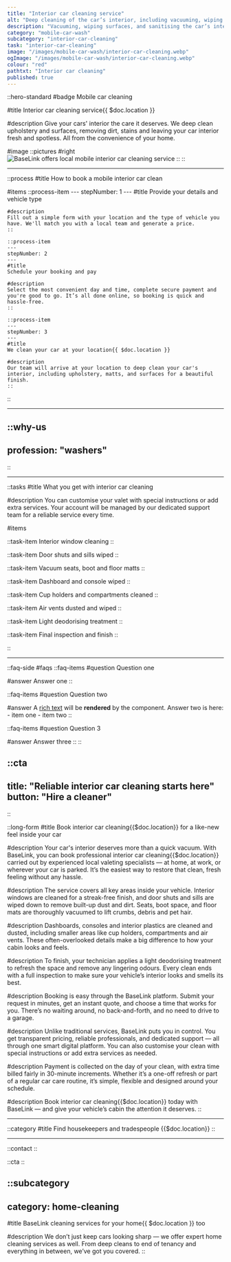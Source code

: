 ```yaml
---
title: "Interior car cleaning service"
alt: "Deep cleaning of the car’s interior, including vacuuming, wiping surfaces, and sanitising"
description: "Vacuuming, wiping surfaces, and sanitising the car’s interior "
category: "mobile-car-wash"
subcategory: "interior-car-cleaning"
task: "interior-car-cleaning"
image: "/images/mobile-car-wash/interior-car-cleaning.webp"
ogImage: "/images/mobile-car-wash/interior-car-cleaning.webp"
colour: "red"
pathtxt: "Interior car cleaning"
published: true
---
```


::hero-standard
#badge
Mobile car cleaning

#title
Interior car cleaning service{{ $doc.location }}

#description
Give your cars' interior the care it deserves. We deep clean upholstery and surfaces, removing dirt, stains and leaving your car interior fresh and spotless. All from the convenience of your home.

#image
    ::pictures
    #right
    ![BaseLink offers local mobile interior car cleaning service](/images/mobile-car-wash/interior-car-cleaning.webp)
    ::
::

---

::process
#title
How to book a mobile interior car clean

#items
    ::process-item
    ---
    stepNumber: 1
    ---
    #title
    Provide your details and vehicle type

    #description
    Fill out a simple form with your location and the type of vehicle you have. We'll match you with a local team and generate a price.
    ::
    
    ::process-item
    ---
    stepNumber: 2
    ---
    #title
    Schedule your booking and pay

    #description
    Select the most convenient day and time, complete secure payment and you're good to go. It’s all done online, so booking is quick and hassle-free.
    ::

    ::process-item
    ---
    stepNumber: 3
    ---
    #title
    We clean your car at your location{{ $doc.location }}

    #description
    Our team will arrive at your location to deep clean your car's interior, including upholstery, matts, and surfaces for a beautiful finish.
    ::
::

---

::why-us
---
profession: "washers"
---
::

---

::tasks
#title
What you get with interior car cleaning

#description
You can customise your valet with special instructions or add extra services. Your account will be managed by our dedicated support team for a reliable service every time.

#items
    
  ::task-item
  Interior window cleaning
  ::

  ::task-item
  Door shuts and sills wiped
  ::
  
  ::task-item
  Vacuum seats, boot and floor matts
  ::

  ::task-item
  Dashboard and console wiped
  ::

  ::task-item
  Cup holders and compartments cleaned
  ::

  ::task-item
  Air vents dusted and wiped
  ::

  ::task-item
  Light deodorising treatment
  ::

  ::task-item
  Final inspection and finish
  ::

::

---

::faq-side
#faqs
  ::faq-items
  #question
  Question one

  #answer
  Answer one
  ::

  ::faq-items
  #question
  Question two

  #answer
  A [rich text](/services/commercial-cleaning) will be **rendered** by the component.
  Answer two is here:
    - item one
    - item two
  ::

  ::faq-items
  #question
  Question 3

  #answer
  Answer three
  ::
::

::cta
---
title: "Reliable interior car cleaning starts here"
button: "Hire a cleaner"
---
::

::long-form
#title
Book interior car cleaning{{$doc.location}} for a like-new feel inside your car

#description
Your car's interior deserves more than a quick vacuum. With BaseLink, you can book professional interior car cleaning{{$doc.location}} carried out by experienced local valeting specialists — at home, at work, or wherever your car is parked. It’s the easiest way to restore that clean, fresh feeling without any hassle.

#description
The service covers all key areas inside your vehicle. Interior windows are cleaned for a streak-free finish, and door shuts and sills are wiped down to remove built-up dust and dirt. Seats, boot space, and floor mats are thoroughly vacuumed to lift crumbs, debris and pet hair.

#description
Dashboards, consoles and interior plastics are cleaned and dusted, including smaller areas like cup holders, compartments and air vents. These often-overlooked details make a big difference to how your cabin looks and feels.

#description
To finish, your technician applies a light deodorising treatment to refresh the space and remove any lingering odours. Every clean ends with a full inspection to make sure your vehicle’s interior looks and smells its best.

#description
Booking is easy through the BaseLink platform. Submit your request in minutes, get an instant quote, and choose a time that works for you. There’s no waiting around, no back-and-forth, and no need to drive to a garage.

#description
Unlike traditional services, BaseLink puts you in control. You get transparent pricing, reliable professionals, and dedicated support — all through one smart digital platform. You can also customise your clean with special instructions or add extra services as needed.

#description
Payment is collected on the day of your clean, with extra time billed fairly in 30-minute increments. Whether it’s a one-off refresh or part of a regular car care routine, it’s simple, flexible and designed around your schedule.

#description
Book interior car cleaning{{$doc.location}} today with BaseLink — and give your vehicle’s cabin the attention it deserves.
::

---

::category
#title
Find housekeepers and tradespeople {{$doc.location}}
::

---

::contact
::

::cta
::

::subcategory
---
category: home-cleaning
---
#title
BaseLink cleaning services for your home{{ $doc.location }} too

#description
We don’t just keep cars looking sharp — we offer expert home cleaning services as well. From deep cleans to end of tenancy and everything in between, we’ve got you covered.
::